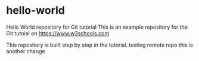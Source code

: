 # hello-world
Hello World repository for Git tutorial
This is an example repository for the Git tutoial on https://www.w3schools.com

This repository is built step by step in the tutorial.
testing remote repo
this is another change
